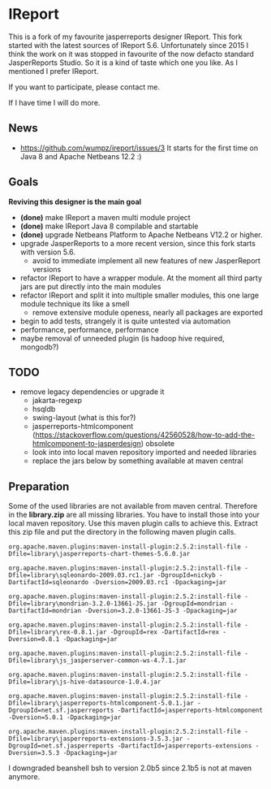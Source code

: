 # IReport

This is a fork of my favourite jasperreports designer IReport. This fork started with the latest sources of IReport 5.6. Unfortunately since 2015 I think the work on it was stopped 
in favourite of the now defacto standard JasperReports Studio. So it is a kind of taste which one you like. As I mentioned I prefer IReport. 

If you want to participate, please contact me. 

If I have time I will do more.

## News

* https://github.com/wumpz/ireport/issues/3  It starts for the first time on Java 8 and Apache Netbeans 12.2 :)


## Goals

**Reviving this designer is the main goal**

* **(done)** make IReport a maven multi module project
* **(done)** make IReport Java 8 compilable and startable
* **(done)** upgrade Netbeans Platform to Apache Netbeans V12.2 or higher.
* upgrade JasperReports to a more recent version, since this fork starts with version 5.6.
  * avoid to immediate implement all new features of new JasperReport versions
* refactor IReport to have a wrapper module. At the moment all third party jars are put directly into the main modules
* refactor IReport and split it into multiple smaller modules, this one large module technique its like a smell
  * remove extensive module openess, nearly all packages are exported
* begin to add tests, strangely it is quite untested via automation
* performance, performance, performance
* maybe removal of unneeded plugin (is hadoop hive required, mongodb?)

## TODO

* remove legacy dependencies or upgrade it
  * jakarta-regexp
  * hsqldb
  * swing-layout (what is this for?)
  * jasperreports-htmlcomponent (https://stackoverflow.com/questions/42560528/how-to-add-the-htmlcomponent-to-jasperdesign) obsolete
  * look into into local maven repository imported and needed libraries
  * replace the jars below by something available at maven central

## Preparation

Some of the used libraries are not available from maven central. Therefore in the **library.zip** are all missing libraries. You have to install those into your local maven repository. Use this maven plugin calls to achieve this. Extract this zip file and put the directory in the following maven plugin calls.

```
org.apache.maven.plugins:maven-install-plugin:2.5.2:install-file -Dfile=library\jasperreports-chart-themes-5.6.0.jar

org.apache.maven.plugins:maven-install-plugin:2.5.2:install-file -Dfile=library\sqleonardo-2009.03.rc1.jar -DgroupId=nickyb -DartifactId=sqleonardo -Dversion=2009.03.rc1 -Dpackaging=jar

org.apache.maven.plugins:maven-install-plugin:2.5.2:install-file -Dfile=library\mondrian-3.2.0-13661-JS.jar -DgroupId=mondrian -DartifactId=mondrian -Dversion=3.2.0-13661-JS-3 -Dpackaging=jar

org.apache.maven.plugins:maven-install-plugin:2.5.2:install-file -Dfile=library\rex-0.8.1.jar -DgroupId=rex -DartifactId=rex -Dversion=0.8.1 -Dpackaging=jar

org.apache.maven.plugins:maven-install-plugin:2.5.2:install-file -Dfile=library\js_jasperserver-common-ws-4.7.1.jar

org.apache.maven.plugins:maven-install-plugin:2.5.2:install-file -Dfile=library\js-hive-datasource-1.0.4.jar

org.apache.maven.plugins:maven-install-plugin:2.5.2:install-file -Dfile=library\jasperreports-htmlcomponent-5.0.1.jar -DgroupId=net.sf.jasperreports -DartifactId=jasperreports-htmlcomponent -Dversion=5.0.1 -Dpackaging=jar

org.apache.maven.plugins:maven-install-plugin:2.5.2:install-file -Dfile=library\jasperreports-extensions-3.5.3.jar -DgroupId=net.sf.jasperreports -DartifactId=jasperreports-extensions -Dversion=3.5.3 -Dpackaging=jar
```

I downgraded beanshell bsh to version 2.0b5 since 2.1b5 is not at maven anymore.
